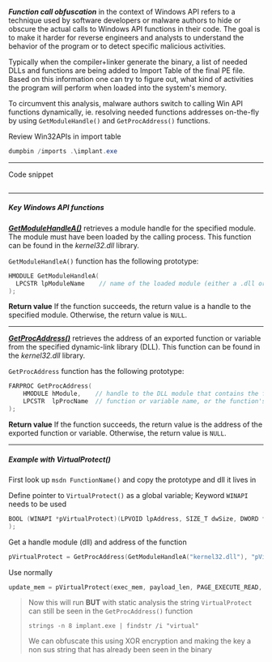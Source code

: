 
**_Function call obfuscation_** in the context of Windows API refers to a technique used by software developers or malware authors to hide or obscure the actual calls to Windows API functions in their code. The goal is to make it harder for reverse engineers and analysts to understand the behavior of the program or to detect specific malicious activities.

Typically when the compiler+linker generate the binary, a list of needed DLLs and functions are being added to Import Table of the final PE file. Based on this information one can try to figure out, what kind of activities the program will perform when loaded into the system's memory.

To circumvent this analysis, malware authors switch to calling Win API functions dynamically, ie. resolving needed functions addresses on-the-fly by using `GetModuleHandle()` and `GetProcAddress()` functions.

Review Win32APIs in import table

```powershell
dumpbin /imports .\implant.exe
```

---

Code snippet

```c
```


---

##### Key Windows API functions

[**_GetModuleHandleA()_**](https://learn.microsoft.com/en-us/windows/win32/api/libloaderapi/nf-libloaderapi-getmodulehandlea) retrieves a module handle for the specified module. The module must have been loaded by the calling process. This function can be found in the _kernel32.dll_ library.

`GetModuleHandleA()` function has the following prototype:
```c
HMODULE GetModuleHandleA(
  LPCSTR lpModuleName    // name of the loaded module (either a .dll or .exe file). If NULL, returns a handle to the file used to create the calling process (.exe file).
);
```

**Return value**
If the function succeeds, the return value is a handle to the specified module. Otherwise, the return value is `NULL`.

---

[**_GetProcAddress()_**](https://learn.microsoft.com/en-us/windows/win32/api/libloaderapi/nf-libloaderapi-getprocaddress) retrieves the address of an exported function or variable from the specified dynamic-link library (DLL). This function can be found in the _kernel32.dll_ library.

`GetProcAddress` function has the following prototype:

```c
FARPROC GetProcAddress(
    HMODULE hModule,    // handle to the DLL module that contains the function or variable
    LPCSTR  lpProcName  // function or variable name, or the function's ordinal value
);
```

**Return value**
If the function succeeds, the return value is the address of the exported function or variable. Otherwise, the return value is `NULL`.

---
##### Example with VirtualProtect()

First look up `msdn FunctionName()` and copy the prototype and dll it lives in

 Define pointer to `VirtualProtect()` as a global variable; Keyword `WINAPI` needs to be used
```c
BOOL (WINAPI *pVirtualProtect)(LPVOID lpAddress, SIZE_T dwSize, DWORD flNewProtect, PDWORD lpflOldProtect)
);
```

Get a handle module (dll) and address of the function
```c
pVirtualProtect = GetProcAddress(GetModuleHandleA("kernel32.dll"), "pVirtualProtect");
```

Use normally
```c
update_mem = pVirtualProtect(exec_mem, payload_len, PAGE_EXECUTE_READ, &oldprotect);
```

> Now this will run **BUT** with static analysis the string `VirtualProtect` can still be seen in the `GetProcAddress()` function
> 
> `strings -n 8 implant.exe | findstr /i "virtual"`
> 
> We can obfuscate this using XOR encryption and making the key a non sus string that has already been seen in the binary

